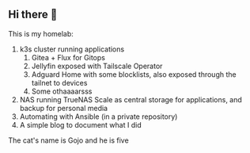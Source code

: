 ## Hi there 👋

This is my homelab: 
1. k3s cluster running applications
   1. Gitea + Flux for Gitops
   2. Jellyfin exposed with Tailscale Operator
   3. Adguard Home with some blocklists, also exposed through the tailnet to devices
   4. Some othaaaarsss
2. NAS running TrueNAS Scale as central storage for applications, and backup for personal media
3. Automating with Ansible (in a private repository)
4. A simple blog to document what I did

The cat's name is Gojo and he is five

<!--

**Here are some ideas to get you started:**

🙋‍♀️ A short introduction - what is your organization all about?
🌈 Contribution guidelines - how can the community get involved?
👩‍💻 Useful resources - where can the community find your docs? Is there anything else the community should know?
🍿 Fun facts - what does your team eat for breakfast?
🧙 Remember, you can do mighty things with the power of [Markdown](https://docs.github.com/github/writing-on-github/getting-started-with-writing-and-formatting-on-github/basic-writing-and-formatting-syntax)
-->
